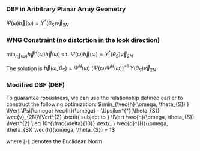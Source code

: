 ### DBF in Aribitrary Planar Array Geometry
$\Psi(\omega) \vec{h}(\omega) = \Upsilon^{*}(\theta_{S}) \vec{v}_{2N}$

### WNG Constraint (no distortion in the look direction)
$\min_{\vec{h}(\omega)} \vec{h}^{H}(\omega) \vec{h}(\omega) \text{ s.t. } \Psi(\omega) \vec{h}(\omega) = \Upsilon^{*}(\theta_{S}) \vec{v}_{2N}$

The solution is 
$\vec{h}(\omega, \theta_{S}) = \Psi^{H}(\omega) \text{  } (\Psi(\omega)\Psi^{H}(\omega))^{-1} \text{  } \Upsilon(\theta_{S}) \vec{v}_{2N}$

### Modified DBF (DBF)
To guarantee robustness, we can use the relationship defined earlier to construct the following optimization:
$\min_{\vec{h}(\omega, \theta_{S}) } \lVert \Psi(\omega) \vec{h}(\omega) - \Upsilon^{*}(\theta_{S}) \vec{v}_{2N}\lVert^{2} \textit{  subject to    }  \lVert \vec{h}(\omega, \theta_{S}) \lVert^{2} \leq 10^{\frac{\delta}{10}} \text{,  } \vec{d}^{H}(\omega, \theta_{S}) \vec{h}(\omega, \theta_{S}) = 1$

where $\lVert \cdot \lVert$ denotes the Euclidean Norm 